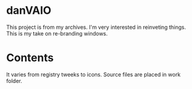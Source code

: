# danVAIO
This project is from my archives. I'm very interested in reinveting things. This is my take on re-branding windows.

# Contents
It varies from registry tweeks to icons. Source files are placed in work folder.
